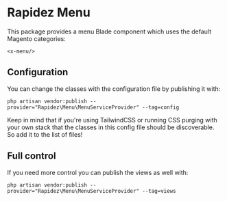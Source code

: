 # Rapidez Menu

This package provides a menu Blade component which uses the default Magento categories:
```
<x-menu/>
```

## Configuration

You can change the classes with the configuration file by publishing it with:
```
php artisan vendor:publish --provider="Rapidez\Menu\MenuServiceProvider" --tag=config
```
Keep in mind that if you're using TailwindCSS or running CSS purging with your own stack that the classes in this config file should be discoverable. So add it to the list of files!

## Full control

If you need more control you can publish the views as well with:
```
php artisan vendor:publish --provider="Rapidez\Menu\MenuServiceProvider" --tag=views
```
